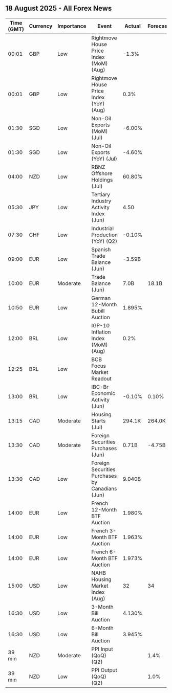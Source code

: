 ## 18 August 2025 - All Forex News

| Time (GMT) | Currency | Importance | Event | Actual | Forecast | Previous |
|------|----------|------------|-------|--------|----------|----------|
| 00:01 | GBP | Low | Rightmove House Price Index (MoM) (Aug) | -1.3% |  | -1.2% |
| 00:01 | GBP | Low | Rightmove House Price Index (YoY) (Aug) | 0.3% |  | 0.1% |
| 01:30 | SGD | Low | Non-Oil Exports (MoM) (Jul) | -6.00% |  | 14.20% |
| 01:30 | SGD | Low | Non-Oil Exports (YoY) (Jul) | -4.60% |  | 12.90% |
| 04:00 | NZD | Low | RBNZ Offshore Holdings (Jul) | 60.80% |  | 60.70% |
| 05:30 | JPY | Low | Tertiary Industry Activity Index (Jun) | 4.50 |  | -1.40 |
| 07:30 | CHF | Low | Industrial Production (YoY) (Q2) | -0.10% |  | 8.90% |
| 09:00 | EUR | Low | Spanish Trade Balance (Jun) | -3.59B |  | -2.54B |
| 10:00 | EUR | Moderate | Trade Balance (Jun) | 7.0B | 18.1B | 16.5B |
| 10:50 | EUR | Low | German 12-Month Bubill Auction | 1.895% |  | 1.798% |
| 12:00 | BRL | Low | IGP-10 Inflation Index (MoM) (Aug) | 0.2% |  | -1.7% |
| 12:25 | BRL | Low | BCB Focus Market Readout |  |  |  |
| 13:00 | BRL | Low | IBC-Br Economic Activity (Jun) | -0.10% | 0.10% | -0.70% |
| 13:15 | CAD | Moderate | Housing Starts (Jul) | 294.1K | 264.0K | 283.5K |
| 13:30 | CAD | Moderate | Foreign Securities Purchases (Jun) | 0.71B | -4.75B | -6.29B |
| 13:30 | CAD | Low | Foreign Securities Purchases by Canadians (Jun) | 9.040B |  | 13.460B |
| 14:00 | EUR | Low | French 12-Month BTF Auction | 1.980% |  | 1.973% |
| 14:00 | EUR | Low | French 3-Month BTF Auction | 1.963% |  | 1.952% |
| 14:00 | EUR | Low | French 6-Month BTF Auction | 1.973% |  | 1.971% |
| 15:00 | USD | Low | NAHB Housing Market Index (Aug) | 32 | 34 | 33 |
| 16:30 | USD | Low | 3-Month Bill Auction | 4.130% |  | 4.150% |
| 16:30 | USD | Low | 6-Month Bill Auction | 3.945% |  | 3.970% |
| 39 min | NZD | Moderate | PPI Input (QoQ) (Q2) |  | 1.4% | 2.9% |
| 39 min | NZD | Low | PPI Output (QoQ) (Q2) |  | 1.0% | 2.1% |
